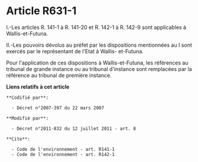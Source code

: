# Article R631-1

I.-Les articles R. 141-1 à R. 141-20 et R. 142-1 à R. 142-9 sont applicables à Wallis-et-Futuna. 

II.-Les pouvoirs dévolus au préfet par les dispositions mentionnées au I sont exercés par le représentant de l'Etat à Wallis-
et-Futuna. 

Pour l'application de ces dispositions à Wallis-et-Futuna, les références au tribunal de grande instance ou au tribunal
d'instance sont remplacées par la référence au tribunal de première instance.

**Liens relatifs à cet article**

	**Codifié par**:

	  - Décret n°2007-397 du 22 mars 2007

	**Modifié par**:

	  - Décret n°2011-832 du 12 juillet 2011 - art. 8

	**Cite**:

	  - Code de l'environnement - art. R141-1
	  - Code de l'environnement - art. R142-1
